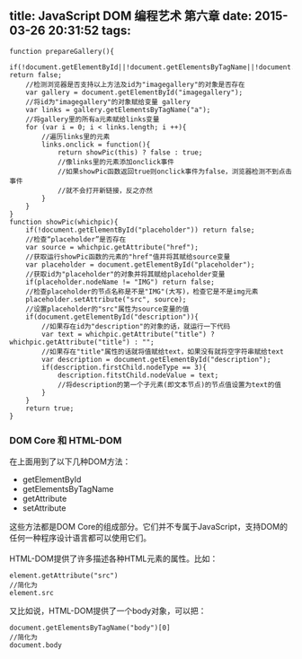 title: JavaScript DOM 编程艺术 第六章
date: 2015-03-26 20:31:52
tags:
---
```
function prepareGallery(){
    if(!document.getElementById||!document.getElementsByTagName||!document.getElementById("imagegallery")) return false;
    //检测浏览器是否支持以上方法及id为"imagegallery"的对象是否存在
    var gallery = document.getElementById("imagegallery");
    //将id为"imagegallery"的对象赋给变量 gallery
    var links = gallery.getElementsByTagName("a");
    //将gallery里的所有a元素赋给links变量
    for (var i = 0; i < links.length; i ++){
        //遍历links里的元素
        links.onclick = function(){
            return showPic(this) ? false : true;
            //像links里的元素添加onclick事件
            //如果showPic函数返回true则onclick事件为false，浏览器检测不到点击事件
            //就不会打开新链接，反之亦然
        }
    }
}
function showPic(whichpic){
    if(!document.getElementById("placeholder")) return false;
    //检查“placeholder”是否存在
    var source = whichpic.getAttribute("href");
    //获取运行showPic函数的元素的"href"值并将其赋给source变量
    var placeholder = document.getElementById("placeholder");
    //获取id为"placeholder"的对象并将其赋给placeholder变量
    if(placeholder.nodeName != "IMG") return false;
    //检查placeholder的节点名称是不是"IMG"(大写)，检查它是不是img元素
    placeholder.setAttribute("src", source);
    //设置placeholder的"src"属性为source变量的值
    if(document.getElementById("description")){
        //如果存在id为"description"的对象的话，就运行一下代码
        var text = whichpic.getAttribute("title") ? whichpic.getAttribute("title") : "";
        //如果存在"title"属性的话就将值赋给text，如果没有就将空字符串赋给text
        var description = document.getElementById("description");
        if(description.firstChild.nodeType == 3){
            description.fitstChild.nodeValue = text;
            //将description的第一个子元素(即文本节点)的节点值设置为text的值
        }
    }
    return true;
}
```

<!--more-->

### DOM Core 和 HTML-DOM
在上面用到了以下几种DOM方法：
- getElementById
- getElementsByTagName
- getAttribute
- setAttribute

这些方法都是DOM Core的组成部分。它们并不专属于JavaScript，支持DOM的任何一种程序设计语言都可以使用它们。
<br><br>
HTML-DOM提供了许多描述各种HTML元素的属性。比如：

```
element.getAttribute("src")
//简化为
element.src
```

又比如说，HTML-DOM提供了一个body对象，可以把：

```
document.getElementsByTagName("body")[0]
//简化为
document.body
```
